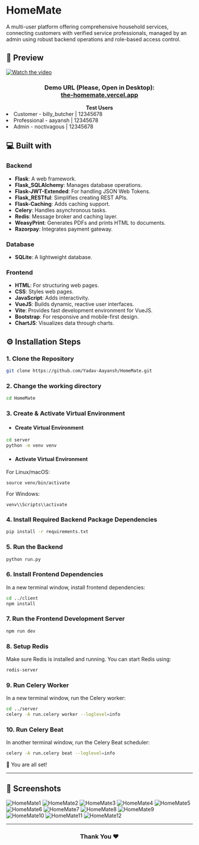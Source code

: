 # HomeMate
A multi-user platform offering comprehensive household services, connecting customers with verified service professionals, managed by an admin using robust backend operations and role-based access control.

## 🚀 Preview
[![Watch the video](https://github.com/Yadav-Aayansh/Assets/blob/main/HomeMate13.png)](https://youtu.be/uhcoqsnWUHc?si=kB4CqK7C0WLHVuGh)

<h3 align="center">
  Demo URL (Please, Open in Desktop):
  <br>
  <a href="https://the-homemate.vercel.app" target="_blank"> the-homemate.vercel.app </a>
</h3>

<div align="center">
    <strong align="left"> Test Users </strong>
      <li align="left"> Customer - billy_butcher | 12345678 </li> 
      <li align="left"> Professional - aayansh | 12345678 </li> 
      <li align="left"> Admin - noctivagous | 12345678 </li>
</div>

## 💻 Built with

### Backend
- **Flask**: A web framework.
- **Flask_SQLAlchemy**: Manages database operations.
- **Flask-JWT-Extended**: For handling JSON Web Tokens.
- **Flask_RESTful**: Simplifies creating REST APIs.
- **Flask-Caching**: Adds caching support.
- **Celery**: Handles asynchronous tasks.
- **Redis**: Message broker and caching layer.
- **WeasyPrint**: Generates PDFs and prints HTML to documents.
- **Razorpay**: Integrates payment gateway.

### Database
- **SQLite**: A lightweight database.

### Frontend
- **HTML**: For structuring web pages.
- **CSS**: Styles web pages.
- **JavaScript**: Adds interactivity.
- **VueJS**: Builds dynamic, reactive user interfaces.
- **Vite**: Provides fast development environment for VueJS.
- **Bootstrap**: For responsive and mobile-first design.
- **ChartJS**: Visualizes data through charts.

## ⚙️ Installation Steps

### 1. Clone the Repository
```bash
git clone https://github.com/Yadav-Aayansh/HomeMate.git
```

### 2. Change the working directory
```bash
cd HomeMate
```

### 3. Create & Activate Virtual Environment
- #### Create Virtual Environment
  
```bash
cd server
python -m venv venv
```

- #### Activate Virtual Environment
For Linux/macOS:
```
source venv/bin/activate
```
For Windows:
```
venv\\Scripts\\activate
```

### 4. Install Required Backend Package Dependencies
```bash
pip install -r requirements.txt
```

### 5. Run the Backend
```bash
python run.py
```

### 6. Install Frontend Dependencies
In a new terminal window, install frontend dependencies:
```bash
cd ../client
npm install
```

### 7. Run the Frontend Development Server
```bash
npm run dev
```

### 8. Setup Redis
Make sure Redis is installed and running. You can start Redis using:
```bash
redis-server
```

### 9. Run Celery Worker
In a new terminal window, run the Celery worker:
```bash
cd ../server
celery -A run.celery worker --loglevel=info
```

### 10. Run Celery Beat
In another terminal window, run the Celery Beat scheduler:
```bash
celery -A run.celery beat --loglevel=info
```

🌟 You are all set!
<hr>

## 📸 Screenshots
![HomeMate1](https://github.com/Yadav-Aayansh/Assets/blob/main/HomeMate1.png)
![HomeMate2](https://github.com/Yadav-Aayansh/Assets/blob/main/HomeMate2.png)
![HomeMate3](https://github.com/Yadav-Aayansh/Assets/blob/main/HomeMate3.png)
![HomeMate4](https://github.com/Yadav-Aayansh/Assets/blob/main/HomeMate4.png)
![HomeMate5](https://github.com/Yadav-Aayansh/Assets/blob/main/HomeMate5.png)
![HomeMate6](https://github.com/Yadav-Aayansh/Assets/blob/main/HomeMate6.png)
![HomeMate7](https://github.com/Yadav-Aayansh/Assets/blob/main/HomeMate7.png)
![HomeMate8](https://github.com/Yadav-Aayansh/Assets/blob/main/HomeMate8.png)
![HomeMate9](https://github.com/Yadav-Aayansh/Assets/blob/main/HomeMate9.png)
![HomeMate10](https://github.com/Yadav-Aayansh/Assets/blob/main/HomeMate10.png)
![HomeMate11](https://github.com/Yadav-Aayansh/Assets/blob/main/HomeMate11.png)
![HomeMate12](https://github.com/Yadav-Aayansh/Assets/blob/main/HomeMate12.png)

<hr>
<h3 align="center">
Thank You ❤️
</h3>
